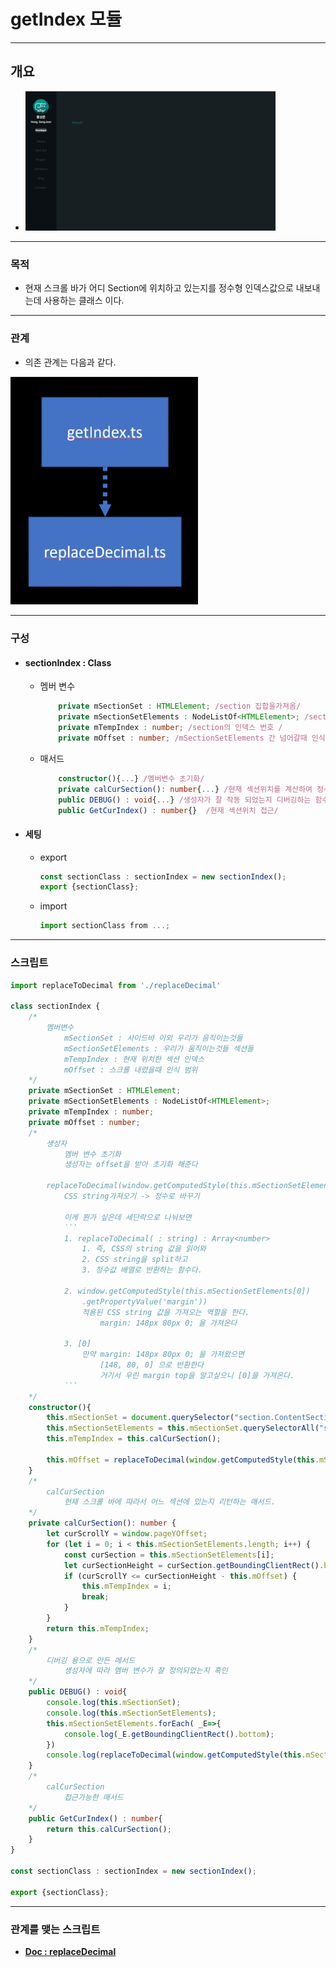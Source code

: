 # getIndex 모듈
---
## 개요

* <img src="2022-04-02-02-10-09.png" width=400px>

---

### 목적
* 현재 스크롤 바가 어디 Section에 위치하고 있는지를
정수형 인덱스값으로 내보내는데 사용하는 클래스 이다.

---

### 관계
* 의존 관계는 다음과 같다.
<img src="2022-04-02-02-23-09.png" width=300px>

---

### 구성
* #### sectionIndex : Class
  * 멤버 변수
    ``` ts
        private mSectionSet : HTMLElement; /section 집합을가져옴/ 
        private mSectionSetElements : NodeListOf<HTMLElement>; /section 집합을 이루는 원소들/
        private mTempIndex : number; /section의 인덱스 번호 /
        private mOffset : number; /mSectionSetElements 간 넘어갈때 인식범위/
    ```
  * 매서드
    ```ts
        constructor(){...} /멤버변수 초기화/
        private calCurSection(): number{...} /현재 섹션위치를 계산하여 정수값을 반환/
        public DEBUG() : void{...} /생성자가 잘 작동 되었는지 디버깅하는 함수 (없어도 된다.) /
        public GetCurIndex() : number{}  /현재 섹션위치 접근/
    ```

* #### 세팅
  * export
    ```ts
    const sectionClass : sectionIndex = new sectionIndex();
    export {sectionClass};
    ```
  * import
    ```ts
    import sectionClass from ...;
    ```
---

### 스크립트
```ts
import replaceToDecimal from './replaceDecimal'

class sectionIndex {
    /*
        멤버변수
            mSectionSet : 사이드바 이외 우리가 음직이는것들
            mSectionSetElements : 우리가 움직이는것들 섹션들
            mTempIndex : 현재 위치한 섹션 인덱스
            mOffset : 스크롤 내렸을때 인식 범위
    */
    private mSectionSet : HTMLElement;
    private mSectionSetElements : NodeListOf<HTMLElement>;
    private mTempIndex : number;
    private mOffset : number;
    /*
        생성자
            멤버 변수 초기화
            생성자는 offset을 받아 초기화 해준다

        replaceToDecimal(window.getComputedStyle(this.mSectionSetElements[0]).getPropertyValue('margin'))[0];
            CSS string가져오기 -> 정수로 바꾸기

            이게 뭔가 싶은데 세단락으로 나눠보면
            ```
            1. replaceToDecimal( : string) : Array<number>
                1. 즉, CSS의 string 값을 읽어와
                2. CSS string을 split하고
                3. 정수값 배열로 반환하는 함수다.

            2. window.getComputedStyle(this.mSectionSetElements[0])
                .getPropertyValue('margin'))
                적용된 CSS string 값을 가져오는 역할을 한다. 
                    margin: 148px 80px 0; 을 가져온다
            
            3. [0]
                만약 margin: 148px 80px 0; 을 가져왔으면
                    [148, 80, 0] 으로 반환한다
                    거기서 우린 margin top을 알고싶으니 [0]을 가져온다.
            ```
    */
    constructor(){
        this.mSectionSet = document.querySelector("section.ContentSection") as HTMLElement;
        this.mSectionSetElements = this.mSectionSet.querySelectorAll("section") as NodeListOf<HTMLElement>;
        this.mTempIndex = this.calCurSection();

        this.mOffset = replaceToDecimal(window.getComputedStyle(this.mSectionSetElements[0]).getPropertyValue('margin'))[0];
    }
    /*
        calCurSection
            현재 스크롤 바에 따라서 어느 섹션에 있는지 리턴하는 매서드.
    */
    private calCurSection(): number {
        let curScrollY = window.pageYOffset;
        for (let i = 0; i < this.mSectionSetElements.length; i++) {
            const curSection = this.mSectionSetElements[i];
            let curSectionHeight = curSection.getBoundingClientRect().bottom + curScrollY;
            if (curScrollY <= curSectionHeight - this.mOffset) {
                this.mTempIndex = i;
                break;
            }
        }
        return this.mTempIndex;
    }
    /*
        디버깅 용으로 만든 메서드
            생성자에 따라 멤버 변수가 잘 정의되었는지 혹인
    */
    public DEBUG() : void{
        console.log(this.mSectionSet);
        console.log(this.mSectionSetElements);
        this.mSectionSetElements.forEach( _E=>{
            console.log(_E.getBoundingClientRect().bottom);
        })
        console.log(replaceToDecimal(window.getComputedStyle(this.mSectionSetElements[0]).getPropertyValue('margin'))[0]);
    }
    /*
        calCurSection
            접근가능한 매서드
    */
    public GetCurIndex() : number{
        return this.calCurSection();
    }
}

const sectionClass : sectionIndex = new sectionIndex();

export {sectionClass};
```
---

### 관계를 맺는 스크립트
* **[Doc : replaceDecimal](../doc_replaceDecimal%EB%AA%A8%EB%93%88/./replaceDecimal.md)**
